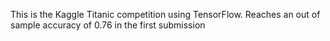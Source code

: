 This is the Kaggle Titanic competition using TensorFlow. Reaches an out of sample accuracy of 0.76 in the first submission
